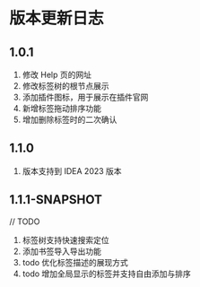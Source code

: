 # 版本更新日志

## 1.0.1

1. 修改 Help 页的网址
2. 修改标签树的根节点展示
3. 添加插件图标，用于展示在插件官网
4. 新增标签拖动排序功能
5. 增加删除标签时的二次确认

## 1.1.0

1. 版本支持到 IDEA 2023 版本

## 1.1.1-SNAPSHOT

// TODO

1. 标签树支持快速搜索定位
2. 添加书签导入导出功能
2. todo 优化标签描述的展现方式
3. todo 增加全局显示的标签并支持自由添加与排序
